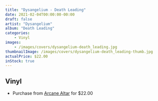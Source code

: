 ```yaml
---
title: "Dysangelium - Death Leading"
date: 2021-02-04T00:00:00-00:00
draft: false
artist: "Dysangelium"
album: "Death Leading"
categories:
    - Vinyl
images:
    - /images/covers/dysangelium-death_leading.jpg
thumbnailImage: /images/covers/dysangelium-death_leading-thumb.jpg
actualPrice: $22.00
inStock: true
---
```


## Vinyl
* Purchase from [Arcane Altar](https://arcanealtar.bigcartel.com/product/dysangelium-death-leading-12-lp) for $22.00
